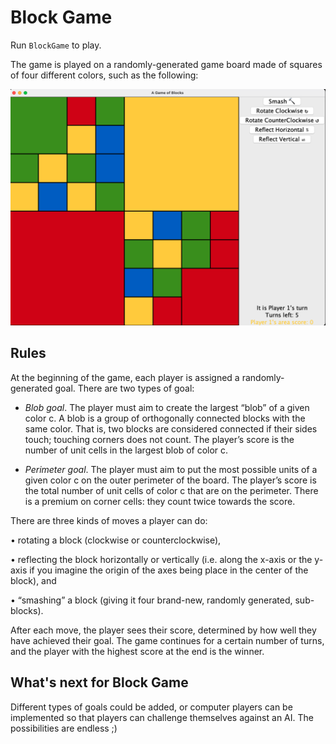 # Block Game

Run `BlockGame` to play.

The game is played on a randomly-generated game board made of squares of four different colors,
such as the following:

![Gameplay](gameplay.png)

## Rules

At the beginning of the game, each player is assigned a randomly-generated goal. There are two
types of goal:

- _Blob goal_. The player must aim to create the largest “blob” of a given color c. A blob is a group
  of orthogonally connected blocks with the same color. That is, two blocks are considered
  connected if their sides touch; touching corners does not count. The player’s score is the
  number of unit cells in the largest blob of color c.

- _Perimeter goal_. The player must aim to put the most possible units of a given color c on the
  outer perimeter of the board. The player’s score is the total number of unit cells of color c
  that are on the perimeter. There is a premium on corner cells: they count twice towards the
  score.

There are three kinds of moves a player can do:

• rotating a block (clockwise or counterclockwise),

• reflecting the block horizontally or vertically (i.e. along the x-axis or the y-axis if you imagine
the origin of the axes being place in the center of the block), and

• “smashing” a block (giving it four brand-new, randomly generated, sub-blocks).

After each move, the player sees their score, determined by how well they have achieved their goal.
The game continues for a certain number of turns, and the player with the highest score at the end
is the winner.

## What's next for Block Game

Different types of goals could be added, or computer players can be implemented so that players can challenge themselves against an AI.
The possibilities are endless ;)
